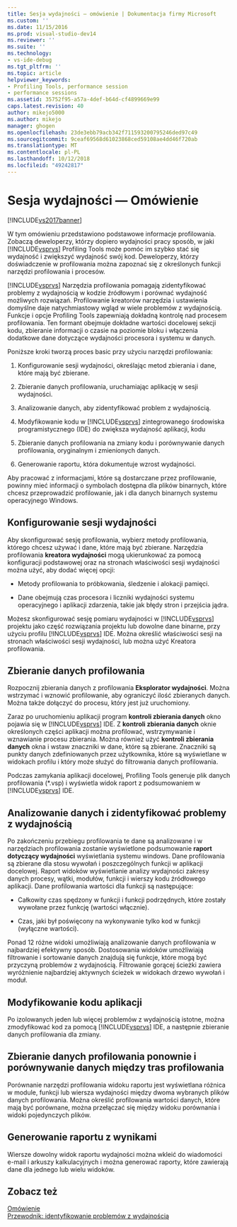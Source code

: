 ```yaml
---
title: Sesja wydajności — omówienie | Dokumentacja firmy Microsoft
ms.custom: ''
ms.date: 11/15/2016
ms.prod: visual-studio-dev14
ms.reviewer: ''
ms.suite: ''
ms.technology:
- vs-ide-debug
ms.tgt_pltfrm: ''
ms.topic: article
helpviewer_keywords:
- Profiling Tools, performance session
- performance sessions
ms.assetid: 35752f95-a57a-4def-b64d-cf4899669e99
caps.latest.revision: 40
author: mikejo5000
ms.author: mikejo
manager: ghogen
ms.openlocfilehash: 23de3ebb79acb342f711593200795246ded97c49
ms.sourcegitcommit: 9ceaf69568d61023868ced59108ae4dd46f720ab
ms.translationtype: MT
ms.contentlocale: pl-PL
ms.lasthandoff: 10/12/2018
ms.locfileid: "49242817"
---
```

# <a name="performance-session-overview"></a>Sesja wydajności — Omówienie
[!INCLUDE[vs2017banner](../includes/vs2017banner.md)]

W tym omówieniu przedstawiono podstawowe informacje profilowania. Zobaczą deweloperzy, którzy dopiero wydajności pracy sposób, w jaki [!INCLUDE[vsprvs](../includes/vsprvs-md.md)] Profiling Tools może pomóc im szybko stać się wydajność i zwiększyć wydajność swój kod. Deweloperzy, którzy doświadczenie w profilowania można zapoznać się z określonych funkcji narzędzi profilowania i procesów.  
  
 [!INCLUDE[vsprvs](../includes/vsprvs-md.md)] Narzędzia profilowania pomagają zidentyfikować problemy z wydajnością w kodzie źródłowym i porównać wydajność możliwych rozwiązań. Profilowanie kreatorów narzędzia i ustawienia domyślne daje natychmiastowy wgląd w wiele problemów z wydajnością. Funkcje i opcje Profiling Tools zapewniają dokładną kontrolę nad procesem profilowania. Ten formant obejmuje dokładne wartości docelowej sekcji kodu, zbieranie informacji o czasie na poziomie bloku i włączenia dodatkowe dane dotyczące wydajności procesora i systemu w danych.  
  
 Poniższe kroki tworzą proces basic przy użyciu narzędzi profilowania:  
  
1.  Konfigurowanie sesji wydajności, określając metod zbierania i dane, które mają być zbierane.  
  
2.  Zbieranie danych profilowania, uruchamiając aplikację w sesji wydajności.  
  
3.  Analizowanie danych, aby zidentyfikować problem z wydajnością.  
  
4.  Modyfikowanie kodu w [!INCLUDE[vsprvs](../includes/vsprvs-md.md)] zintegrowanego środowiska programistycznego (IDE) do zwiększa wydajność aplikacji, kodu  
  
5.  Zbieranie danych profilowania na zmiany kodu i porównywanie danych profilowania, oryginalnym i zmienionych danych.  
  
6.  Generowanie raportu, która dokumentuje wzrost wydajności.  
  
 Aby pracować z informacjami, które są dostarczane przez profilowanie, powinny mieć informacji o symbolach dostępna dla plików binarnych, które chcesz przeprowadzić profilowanie, jak i dla danych binarnych systemu operacyjnego Windows.  
  
## <a name="configure-the-performance-session"></a>Konfigurowanie sesji wydajności  
 Aby skonfigurować sesję profilowania, wybierz metody profilowania, którego chcesz używać i dane, które mają być zbierane. Narzędzia profilowania **kreatora wydajności** mogą ukierunkować za pomocą konfiguracji podstawowej oraz na stronach właściwości sesji wydajności można użyć, aby dodać więcej opcji:  
  
-   Metody profilowania to próbkowania, śledzenie i alokacji pamięci.  
  
-   Dane obejmują czas procesora i liczniki wydajności systemu operacyjnego i aplikacji zdarzenia, takie jak błędy stron i przejścia jądra.  
  
 Możesz skonfigurować sesję pomiaru wydajności w [!INCLUDE[vsprvs](../includes/vsprvs-md.md)] projektu jako część rozwiązania projektu lub dowolne dane binarne, przy użyciu profilu [!INCLUDE[vsprvs](../includes/vsprvs-md.md)] IDE. Można określić właściwości sesji na stronach właściwości sesji wydajności, lub można użyć Kreatora profilowania.  
  
## <a name="collect-profiling-data"></a>Zbieranie danych profilowania  
 Rozpocznij zbierania danych z profilowania **Eksplorator wydajności**. Można wstrzymać i wznowić profilowanie, aby ograniczyć ilość zbieranych danych. Można także dołączyć do procesu, który jest już uruchomiony.  
  
 Zaraz po uruchomieniu aplikacji program **kontroli zbierania danych** okno pojawia się w [!INCLUDE[vsprvs](../includes/vsprvs-md.md)] IDE. Z **kontroli zbierania danych** oknie określonych części aplikacji można profilować, wstrzymywanie i wznawianie procesu zbierania. Można również użyć **kontroli zbierania danych** okna i wstaw znaczniki w dane, które są zbierane. Znaczniki są punkty danych zdefiniowanych przez użytkownika, które są wyświetlane w widokach profilu i który może służyć do filtrowania danych profilowania.  
  
 Podczas zamykania aplikacji docelowej, Profiling Tools generuje plik danych profilowania (*.vsp) i wyświetla widok raport z podsumowaniem w [!INCLUDE[vsprvs](../includes/vsprvs-md.md)] IDE.  
  
## <a name="analyze-the-data-and-identify-performance-issues"></a>Analizowanie danych i zidentyfikować problemy z wydajnością  
 Po zakończeniu przebiegu profilowania te dane są analizowane i w narzędziach profilowania zostanie wyświetlone podsumowanie **raport dotyczący wydajności** wyświetlania systemu windows. Dane profilowania są zbierane dla stosu wywołań i poszczególnych funkcji w aplikacji docelowej. Raport widoków wyświetlanie analizy wydajności zakresy danych procesy, wątki, modułów, funkcji i wierszy kodu źródłowego aplikacji. Dane profilowania wartości dla funkcji są następujące:  
  
-   Całkowity czas spędzony w funkcji i funkcji podrzędnych, które zostały wywołane przez funkcję (wartości włącznie).  
  
-   Czas, jaki był poświęcony na wykonywanie tylko kod w funkcji (wyłączne wartości).  
  
 Ponad 12 różne widoki umożliwiają analizowanie danych profilowania w najbardziej efektywny sposób. Dostosowania widoków umożliwiają filtrowanie i sortowanie danych znajdują się funkcje, które mogą być przyczyną problemów z wydajnością. Filtrowanie gorącej ścieżki zawiera wyróżnienie najbardziej aktywnych ścieżek w widokach drzewo wywołań i moduł.  
  
## <a name="modify-the-application-code"></a>Modyfikowanie kodu aplikacji  
 Po izolowanych jeden lub więcej problemów z wydajnością istotne, można zmodyfikować kod za pomocą [!INCLUDE[vsprvs](../includes/vsprvs-md.md)] IDE, a następnie zbieranie danych profilowania dla zmiany.  
  
## <a name="collect-profiling-data-again-and-compare-the-data-between-the-profiling-runs"></a>Zbieranie danych profilowania ponownie i porównywanie danych między tras profilowania  
 Porównanie narzędzi profilowania widoku raportu jest wyświetlana różnica w module, funkcji lub wiersza wydajności między dwoma wybranych plików danych profilowania. Można określić profilowania wartości danych, które mają być porównane, można przełączać się między widoku porównania i widoki pojedynczych plików.  
  
## <a name="generate-a-report-of-the-results"></a>Generowanie raportu z wynikami  
 Wiersze dowolny widok raportu wydajności można wkleić do wiadomości e-mail i arkuszy kalkulacyjnych i można generować raporty, które zawierają dane dla jednego lub wielu widoków.  
  
## <a name="see-also"></a>Zobacz też  
 [Omówienie](../profiling/overviews-performance-tools.md)   
 [Przewodnik: identyfikowanie problemów z wydajnością](../profiling/walkthrough-identifying-performance-problems.md)



